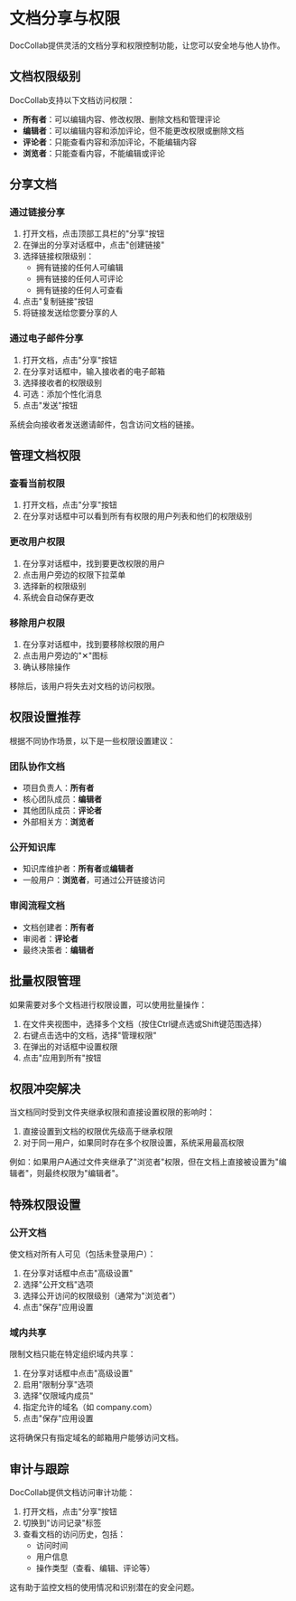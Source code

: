 # 文档分享与权限

DocCollab提供灵活的文档分享和权限控制功能，让您可以安全地与他人协作。

## 文档权限级别

DocCollab支持以下文档访问权限：

- **所有者**：可以编辑内容、修改权限、删除文档和管理评论
- **编辑者**：可以编辑内容和添加评论，但不能更改权限或删除文档
- **评论者**：只能查看内容和添加评论，不能编辑内容
- **浏览者**：只能查看内容，不能编辑或评论

## 分享文档

### 通过链接分享

1. 打开文档，点击顶部工具栏的"分享"按钮
2. 在弹出的分享对话框中，点击"创建链接"
3. 选择链接权限级别：
   - 拥有链接的任何人可编辑
   - 拥有链接的任何人可评论
   - 拥有链接的任何人可查看
4. 点击"复制链接"按钮
5. 将链接发送给您要分享的人

### 通过电子邮件分享

1. 打开文档，点击"分享"按钮
2. 在分享对话框中，输入接收者的电子邮箱
3. 选择接收者的权限级别
4. 可选：添加个性化消息
5. 点击"发送"按钮

系统会向接收者发送邀请邮件，包含访问文档的链接。

## 管理文档权限

### 查看当前权限

1. 打开文档，点击"分享"按钮
2. 在分享对话框中可以看到所有有权限的用户列表和他们的权限级别

### 更改用户权限

1. 在分享对话框中，找到要更改权限的用户
2. 点击用户旁边的权限下拉菜单
3. 选择新的权限级别
4. 系统会自动保存更改

### 移除用户权限

1. 在分享对话框中，找到要移除权限的用户
2. 点击用户旁边的"✕"图标
3. 确认移除操作

移除后，该用户将失去对文档的访问权限。

## 权限设置推荐

根据不同协作场景，以下是一些权限设置建议：

### 团队协作文档

- 项目负责人：**所有者**
- 核心团队成员：**编辑者**
- 其他团队成员：**评论者**
- 外部相关方：**浏览者**

### 公开知识库

- 知识库维护者：**所有者**或**编辑者**
- 一般用户：**浏览者**，可通过公开链接访问

### 审阅流程文档

- 文档创建者：**所有者**
- 审阅者：**评论者**
- 最终决策者：**编辑者**

## 批量权限管理

如果需要对多个文档进行权限设置，可以使用批量操作：

1. 在文件夹视图中，选择多个文档（按住Ctrl键点选或Shift键范围选择）
2. 右键点击选中的文档，选择"管理权限"
3. 在弹出的对话框中设置权限
4. 点击"应用到所有"按钮

## 权限冲突解决

当文档同时受到文件夹继承权限和直接设置权限的影响时：

1. 直接设置到文档的权限优先级高于继承权限
2. 对于同一用户，如果同时存在多个权限设置，系统采用最高权限

例如：如果用户A通过文件夹继承了"浏览者"权限，但在文档上直接被设置为"编辑者"，则最终权限为"编辑者"。

## 特殊权限设置

### 公开文档

使文档对所有人可见（包括未登录用户）：

1. 在分享对话框中点击"高级设置"
2. 选择"公开文档"选项
3. 选择公开访问的权限级别（通常为"浏览者"）
4. 点击"保存"应用设置

### 域内共享

限制文档只能在特定组织域内共享：

1. 在分享对话框中点击"高级设置"
2. 启用"限制分享"选项
3. 选择"仅限域内成员"
4. 指定允许的域名（如 company.com）
5. 点击"保存"应用设置

这将确保只有指定域名的邮箱用户能够访问文档。

## 审计与跟踪

DocCollab提供文档访问审计功能：

1. 打开文档，点击"分享"按钮
2. 切换到"访问记录"标签
3. 查看文档的访问历史，包括：
   - 访问时间
   - 用户信息
   - 操作类型（查看、编辑、评论等）

这有助于监控文档的使用情况和识别潜在的安全问题。 